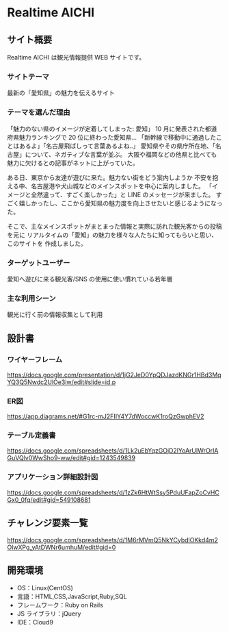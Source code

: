 # Realtime AICHI

## サイト概要

Realtime AICHI は観光情報提供 WEB サイトです。

### サイトテーマ

最新の「愛知県」の魅力を伝えるサイト

### テーマを選んだ理由

「魅力のない県のイメージが定着してしまった: 愛知」
10 月に発表された都道府県魅力ランキングで 20 位に終わった愛知県...
「新幹線で移動中に通過したことはあるよ」「名古屋飛ばしって言葉あるよね..」
愛知県やその県庁所在地、「名古屋」について、ネガティブな言葉が並ぶ。
大阪や福岡などの他県と比べても魅力に欠けるとの記事がネットに上がっていた。

ある日、東京から友達が遊びに来た。魅力ない街をどう案内しようか
不安を抱える中、名古屋港や犬山城などのメインスポットを中心に案内しました。
「イメージと全然違って、すごく楽しかった」と LINE のメッセージが来ました。
すごく嬉しかったし、ここから愛知県の魅力度を向上させたいと感じるようになった。

そこで、主なメインスポットがまとまった情報と実際に訪れた観光客からの投稿を元に
リアルタイムの「愛知」の魅力を様々な人たちに知ってもらいと思い、このサイトを
作成しました。

### ターゲットユーザー

愛知へ遊びに来る観光客/SNS の使用に使い慣れている若年層

### 主な利用シーン

観光に行く前の情報収集として利用

## 設計書

### ワイヤーフレーム
https://docs.google.com/presentation/d/1jG2JeD0YpQDJazdKNGr1HBd3MqYQ3Q5Nwdc2UlOe3iw/edit#slide=id.p

### ER図
https://app.diagrams.net/#G1rc-mJ2FIIY4Y7dWoccwK1roQzGwphEV2

### テーブル定義書
https://docs.google.com/spreadsheets/d/1Lk2uEbYqzGOjD2lYoArUIWrOrIAGuVQlv0WwSho9-ww/edit#gid=1243549839

### アプリケーション詳細設計図
https://docs.google.com/spreadsheets/d/1zZk6HtWtSsy5PduUFapZoCvHCGx0_0fq/edit#gid=549108681

## チャレンジ要素一覧

https://docs.google.com/spreadsheets/d/1M6rMVmQ5NkYCybdlOKkd4m2OlwXPg_yAtDWNr6umhuM/edit#gid=0

## 開発環境

- OS：Linux(CentOS)
- 言語：HTML,CSS,JavaScript,Ruby,SQL
- フレームワーク：Ruby on Rails
- JS ライブラリ：jQuery
- IDE：Cloud9
